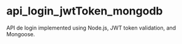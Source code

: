 # api_login_jwtToken_mongodb
API de login implemented using Node.js, JWT token validation, and Mongoose.
